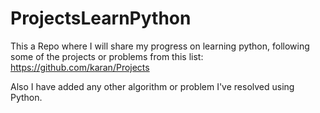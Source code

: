 ProjectsLearnPython
===================

This a Repo where I will share my progress on learning python, following some of the projects or problems from this list: https://github.com/karan/Projects


Also I have added any other algorithm or problem I've resolved using Python.

